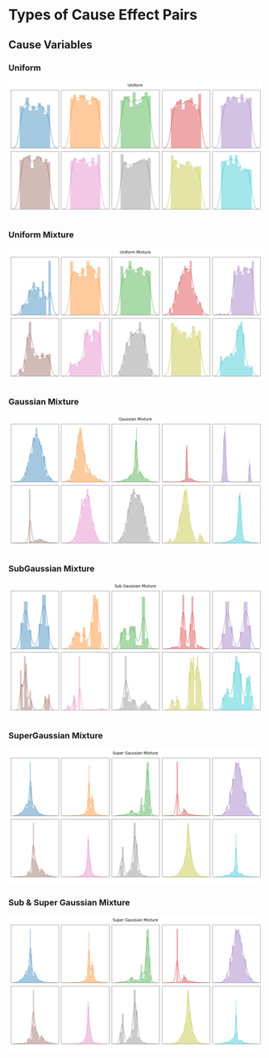 # Types of Cause Effect Pairs

## Cause Variables
### Uniform
![](./cause/uniform.png?raw=true)

### Uniform Mixture
![](./cause/uniform_mixture.png?raw=true)

### Gaussian Mixture
![](./cause/gaussian_mixture.png?raw=true)

### SubGaussian Mixture
![](./cause/subgaussian_mixture.png?raw=true)

### SuperGaussian Mixture
![](./cause/supergaussian_mixture.png?raw=true)

### Sub & Super Gaussian Mixture
![](./cause/supergaussian_mixture.png?raw=true)

